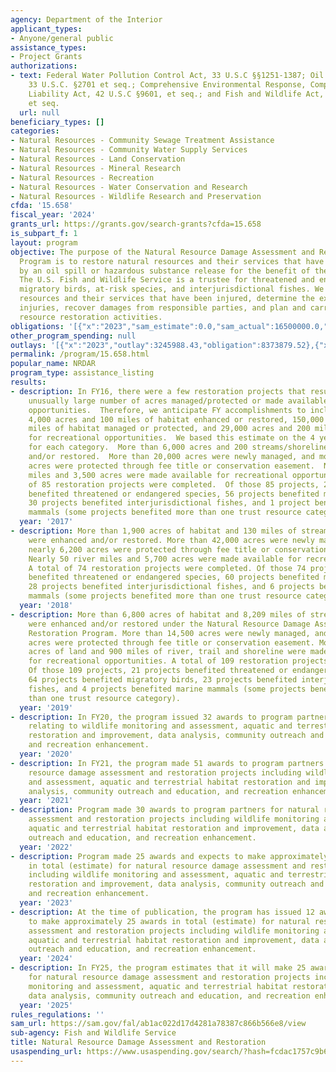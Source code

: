 ```yaml
---
agency: Department of the Interior
applicant_types:
- Anyone/general public
assistance_types:
- Project Grants
authorizations:
- text: Federal Water Pollution Control Act, 33 U.S.C §§1251-1387; Oil Pollution Act,
    33 U.S.C. §2701 et seq.; Comprehensive Environmental Response, Compensation and
    Liability Act, 42 U.S.C §9601, et seq.; and Fish and Wildlife Act, 16 U.S.C §742
    et seq.
  url: null
beneficiary_types: []
categories:
- Natural Resources - Community Sewage Treatment Assistance
- Natural Resources - Community Water Supply Services
- Natural Resources - Land Conservation
- Natural Resources - Mineral Research
- Natural Resources - Recreation
- Natural Resources - Water Conservation and Research
- Natural Resources - Wildlife Research and Preservation
cfda: '15.658'
fiscal_year: '2024'
grants_url: https://grants.gov/search-grants?cfda=15.658
is_subpart_f: 1
layout: program
objective: The purpose of the Natural Resource Damage Assessment and Restoration (NRDAR)
  Program is to restore natural resources and their services that have been injured
  by an oil spill or hazardous substance release for the benefit of the American people.
  The U.S. Fish and Wildlife Service is a trustee for threatened and endangered species,
  migratory birds, at-risk species, and interjurisdictional fishes. We identify natural
  resources and their services that have been injured, determine the extent of the
  injuries, recover damages from responsible parties, and plan and carry out natural
  resource restoration activities.
obligations: '[{"x":"2023","sam_estimate":0.0,"sam_actual":16500000.0,"usa_spending_actual":16288569.17},{"x":"2024","sam_estimate":0.0,"sam_actual":10000000.0,"usa_spending_actual":16048530.26},{"x":"2025","sam_estimate":0.0,"sam_actual":10000000.0,"usa_spending_actual":0.0}]'
other_program_spending: null
outlays: '[{"x":"2023","outlay":3245988.43,"obligation":8373879.52},{"x":"2024","outlay":3593746.22,"obligation":17384550.27},{"x":"2025","outlay":0.0,"obligation":0.0}]'
permalink: /program/15.658.html
popular_name: NRDAR
program_type: assistance_listing
results:
- description: In FY16, there were a few restoration projects that resulted in an
    unusually large number of acres managed/protected or made available for recreational
    opportunities.  Therefore, we anticipate FY accomplishments to include approximately
    4,000 acres and 100 miles of habitat enhanced or restored, 150,000 acres and 200
    miles of habitat managed or protected, and 29,000 acres and 200 miles made available
    for recreational opportunities.  We based this estimate on the 4 year average
    for each category.  More than 6,000 acres and 200 streams/shorelines were enhanced
    and/or restored.  More than 20,000 acres were newly managed, and more than 4,500
    acres were protected through fee title or conservation easement.  Nearly 400 river
    miles and 3,500 acres were made available for recreational opportunities.  A total
    of 85 restoration projects were completed.  Of those 85 projects, 26 projects
    benefited threatened or endangered species, 56 projects benefited migratory birds,
    30 projects benefited interjurisdictional fishes, and 1 project benefited marine
    mammals (some projects benefited more than one trust resource category).
  year: '2017'
- description: More than 1,900 acres of habitat and 130 miles of streams/shorelines
    were enhanced and/or restored. More than 42,000 acres were newly managed, and
    nearly 6,200 acres were protected through fee title or conservation easement.
    Nearly 50 river miles and 5,700 acres were made available for recreational opportunities.
    A total of 74 restoration projects were completed. Of those 74 projects, 31 projects
    benefited threatened or endangered species, 60 projects benefited migratory birds,
    28 projects benefited interjurisdictional fishes, and 6 projects benefited marine
    mammals (some projects benefited more than one trust resource category).
  year: '2018'
- description: More than 6,800 acres of habitat and 8,209 miles of streams/shorelines
    were enhanced and/or restored under the Natural Resource Damage Assessment and
    Restoration Program. More than 14,500 acres were newly managed, and nearly 4,000
    acres were protected through fee title or conservation easement. More than 5,400
    acres of land and 900 miles of river, trail and shoreline were made available
    for recreational opportunities. A total of 109 restoration projects were completed.
    Of those 109 projects, 21 projects benefited threatened or endangered species,
    64 projects benefited migratory birds, 23 projects benefited interjurisdictional
    fishes, and 4 projects benefited marine mammals (some projects benefited more
    than one trust resource category).
  year: '2019'
- description: In FY20, the program issued 32 awards to program partners for projects
    relating to wildlife monitoring and assessment, aquatic and terrestrial habitat
    restoration and improvement, data analysis, community outreach and education,
    and recreation enhancement.
  year: '2020'
- description: In FY21, the program made 51 awards to program partners for natural
    resource damage assessment and restoration projects including wildlife monitoring
    and assessment, aquatic and terrestrial habitat restoration and improvement, data
    analysis, community outreach and education, and recreation enhancement.
  year: '2021'
- description: Program made 30 awards to program partners for natural resource damage
    assessment and restoration projects including wildlife monitoring and assessment,
    aquatic and terrestrial habitat restoration and improvement, data analysis, community
    outreach and education, and recreation enhancement.
  year: '2022'
- description: Program made 25 awards and expects to make approximately 30 awards
    in total (estimate) for natural resource damage assessment and restoration projects
    including wildlife monitoring and assessment, aquatic and terrestrial habitat
    restoration and improvement, data analysis, community outreach and education,
    and recreation enhancement.
  year: '2023'
- description: At the time of publication, the program has issued 12 awards and expects
    to make approximately 25 awards in total (estimate) for natural resource damage
    assessment and restoration projects including wildlife monitoring and assessment,
    aquatic and terrestrial habitat restoration and improvement, data analysis, community
    outreach and education, and recreation enhancement.
  year: '2024'
- description: In FY25, the program estimates that it will make 25 awards (estimate)
    for natural resource damage assessment and restoration projects including wildlife
    monitoring and assessment, aquatic and terrestrial habitat restoration and improvement,
    data analysis, community outreach and education, and recreation enhancement.
  year: '2025'
rules_regulations: ''
sam_url: https://sam.gov/fal/ab1ac022d17d4281a78387c866b566e8/view
sub-agency: Fish and Wildlife Service
title: Natural Resource Damage Assessment and Restoration
usaspending_url: https://www.usaspending.gov/search/?hash=fcdac1757c9b6d9a929b05e9602d94fe
---
```

